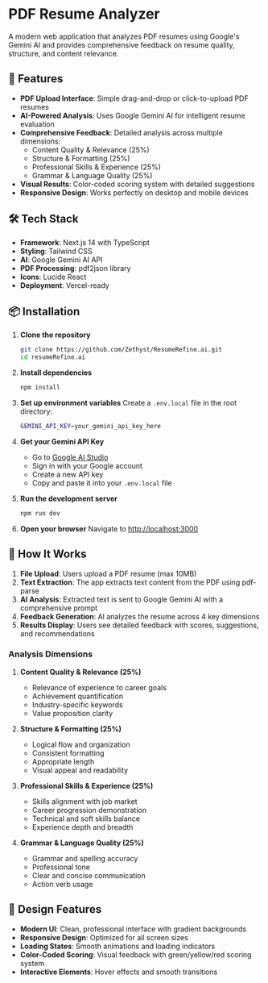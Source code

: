 # PDF Resume Analyzer

A modern web application that analyzes PDF resumes using Google's Gemini AI and provides comprehensive feedback on resume quality, structure, and content relevance.

## 🚀 Features

- **PDF Upload Interface**: Simple drag-and-drop or click-to-upload PDF resumes
- **AI-Powered Analysis**: Uses Google Gemini AI for intelligent resume evaluation
- **Comprehensive Feedback**: Detailed analysis across multiple dimensions:
  - Content Quality & Relevance (25%)
  - Structure & Formatting (25%)
  - Professional Skills & Experience (25%)
  - Grammar & Language Quality (25%)
- **Visual Results**: Color-coded scoring system with detailed suggestions
- **Responsive Design**: Works perfectly on desktop and mobile devices

## 🛠️ Tech Stack

- **Framework**: Next.js 14 with TypeScript
- **Styling**: Tailwind CSS
- **AI**: Google Gemini AI API
- **PDF Processing**: pdf2json library
- **Icons**: Lucide React
- **Deployment**: Vercel-ready

## 📦 Installation

1. **Clone the repository**
   ```bash
   git clone https://github.com/Zethyst/ResumeRefine.ai.git
   cd resumeRefine.ai
   ```

2. **Install dependencies**
   ```bash
   npm install
   ```

3. **Set up environment variables**
   Create a `.env.local` file in the root directory:
   ```bash
   GEMINI_API_KEY=your_gemini_api_key_here
   ```

4. **Get your Gemini API Key**
   - Go to [Google AI Studio](https://makersuite.google.com/)
   - Sign in with your Google account
   - Create a new API key
   - Copy and paste it into your `.env.local` file

5. **Run the development server**
   ```bash
   npm run dev
   ```

6. **Open your browser**
   Navigate to [http://localhost:3000](http://localhost:3000)

## 🎯 How It Works

1. **File Upload**: Users upload a PDF resume (max 10MB)
2. **Text Extraction**: The app extracts text content from the PDF using pdf-parse
3. **AI Analysis**: Extracted text is sent to Google Gemini AI with a comprehensive prompt
4. **Feedback Generation**: AI analyzes the resume across 4 key dimensions
5. **Results Display**: Users see detailed feedback with scores, suggestions, and recommendations

### Analysis Dimensions

1. **Content Quality & Relevance (25%)**
   - Relevance of experience to career goals
   - Achievement quantification
   - Industry-specific keywords
   - Value proposition clarity

2. **Structure & Formatting (25%)**
   - Logical flow and organization
   - Consistent formatting
   - Appropriate length
   - Visual appeal and readability

3. **Professional Skills & Experience (25%)**
   - Skills alignment with job market
   - Career progression demonstration
   - Technical and soft skills balance
   - Experience depth and breadth

4. **Grammar & Language Quality (25%)**
   - Grammar and spelling accuracy
   - Professional tone
   - Clear and concise communication
   - Action verb usage

## 🎨 Design Features

- **Modern UI**: Clean, professional interface with gradient backgrounds
- **Responsive Design**: Optimized for all screen sizes
- **Loading States**: Smooth animations and loading indicators
- **Color-Coded Scoring**: Visual feedback with green/yellow/red scoring system
- **Interactive Elements**: Hover effects and smooth transitions